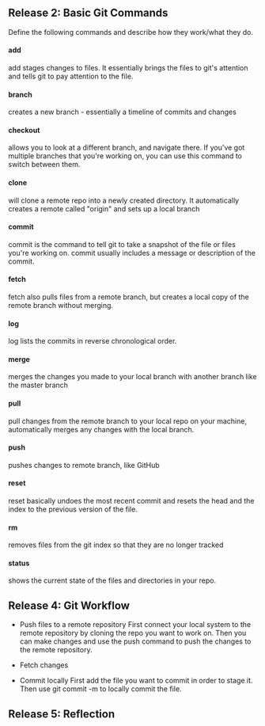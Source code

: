 ## Release 2: Basic Git Commands
Define the following commands and describe how they work/what they do.  


#### add
add stages changes to files. It essentially brings the files to git's attention and tells
git to pay attention to the file.

#### branch
creates a new branch - essentially a timeline of commits and changes

#### checkout
allows you to look at a different branch, and navigate there. If you've got multiple
branches that you're working on, you can use this command to switch between them.

#### clone
will clone a remote repo into a newly created directory. It automatically creates a remote
called "origin" and sets up a local branch

#### commit
commit is the command to tell git to take a snapshot of the file or files you're working on.
commit usually includes a message or description of the commit.

#### fetch
fetch also pulls files from a remote branch, but creates a local copy of the remote
branch without merging.

#### log
log lists the commits in reverse chronological order. 

#### merge
merges the changes you made to your local branch with another branch like the master branch

#### pull
pull changes from the remote branch to your local repo on your machine, automatically merges
any changes with the local branch.

#### push
pushes changes to remote branch, like GitHub

#### reset
reset basically undoes the most recent commit and resets the head and the index to the 
previous version of the file.

#### rm
removes files from the git index so that they are no longer tracked

#### status
shows the current state of the files and directories in your repo. 

## Release 4: Git Workflow

- Push files to a remote repository
First connect your local system to the remote repository by cloning the repo you want to work on.
Then you can make changes and use the push command to push the changes to the remote repository.

- Fetch changes
- Commit locally
First add the file you want to commit in order to stage it. Then use git commit -m to locally commit the file. 

## Release 5: Reflection